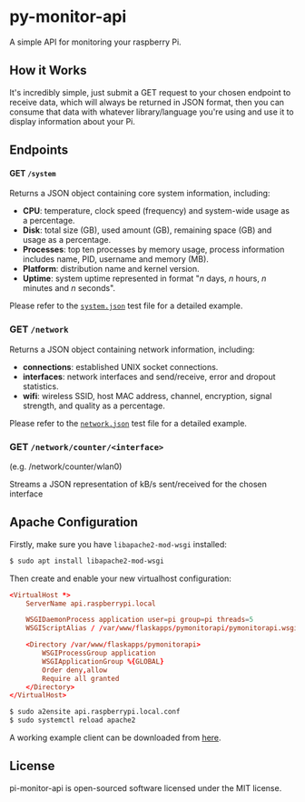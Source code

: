 # py-monitor-api

A simple API for monitoring your raspberry Pi.

## How it Works

It's incredibly simple, just submit a GET request to your chosen endpoint to receive data, which will always be returned in JSON format, then you can consume that data with whatever library/language you're using and use it to display information about your Pi.

## Endpoints

#### GET `/system`
Returns a JSON object containing core system information, including:

- **CPU**: temperature, clock speed (frequency) and system-wide usage as a percentage.
- **Disk**: total size (GB), used amount (GB), remaining space (GB) and usage as a percentage.
- **Processes**: top ten processes by memory usage, process information includes name, PID, username and memory (MB).
- **Platform**: distribution name and kernel version.
- **Uptime**: system uptime represented in format "_n_ days, _n_ hours, _n_ minutes and _n_ seconds".

Please refer to the [`system.json`](https://github.com/cversyx/py-monitor/blob/master/tests/system.json) test file for a detailed example.

### GET `/network`
Returns a JSON object containing network information, including:

- **connections**: established UNIX socket connections.
- **interfaces**: network interfaces and send/receive, error and dropout statistics.
- **wifi**: wireless SSID, host MAC address, channel, encryption, signal strength, and quality as a percentage.

Please refer to the [`network.json`](https://github.com/cversyx/py-monitor/blob/master/tests/network.json) test file for a detailed example.

### GET `/network/counter/<interface>`
(e.g. /network/counter/wlan0)

Streams a JSON representation of kB/s sent/received for the chosen interface

## Apache Configuration
Firstly, make sure you have `libapache2-mod-wsgi` installed:

```bash
$ sudo apt install libapache2-mod-wsgi
```

Then create and enable your new virtualhost configuration:

```conf
<VirtualHost *>
    ServerName api.raspberrypi.local

    WSGIDaemonProcess application user=pi group=pi threads=5
    WSGIScriptAlias / /var/www/flaskapps/pymonitorapi/pymonitorapi.wsgi

    <Directory /var/www/flaskapps/pymonitorapi>
        WSGIProcessGroup application
        WSGIApplicationGroup %{GLOBAL}
        Order deny,allow
        Require all granted
    </Directory>
</VirtualHost>
```

```bash
$ sudo a2ensite api.raspberrypi.local.conf
$ sudo systemctl reload apache2
```
 
A working example client can be downloaded from [here](https://github.com/cversyx/py-monitor).

## License

pi-monitor-api is open-sourced software licensed under the MIT license.
